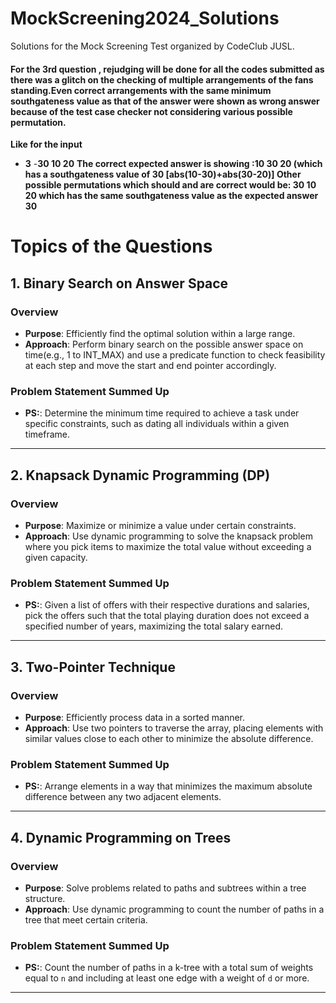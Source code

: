 # MockScreening2024_Solutions
Solutions for the Mock Screening Test organized by CodeClub JUSL.

#### For the 3rd question , rejudging will be done for all the codes submitted as there was a glitch on the checking of multiple arrangements of the fans standing.Even correct arrangements with the same minimum southgateness value as that of the answer were shown as wrong answer because of the test case checker not considering various possible permutation.
**Like for the input**
- **3**
-**30 10 20** 
**The correct expected answer is showing :10 30 20 (which has a southgateness value of 30 [abs(10-30)+abs(30-20)]
Other possible permutations which should and are correct would be: 30 10 20 which has the same southgateness value as the expected answer 30**

# Topics of the Questions

## 1. Binary Search on Answer Space

### Overview
- **Purpose**: Efficiently find the optimal solution within a large range.
- **Approach**: Perform binary search on the possible answer space on time(e.g., 1 to INT_MAX) and use a predicate function to check feasibility at each step and move the start and end pointer accordingly.

### Problem Statement Summed Up
- **PS:**: Determine the minimum time required to achieve a task under specific constraints, such as dating all individuals within a given timeframe.

---

## 2. Knapsack Dynamic Programming (DP)

### Overview
- **Purpose**: Maximize or minimize a value under certain constraints.
- **Approach**: Use dynamic programming to solve the knapsack problem where you pick items to maximize the total value without exceeding a given capacity.

### Problem Statement Summed Up
- **PS:**: Given a list of offers with their respective durations and salaries, pick the offers such that the total playing duration does not exceed a specified number of years, maximizing the total salary earned.

---

## 3. Two-Pointer Technique

### Overview
- **Purpose**: Efficiently process data in a sorted manner.
- **Approach**: Use two pointers to traverse the array, placing elements with similar values close to each other to minimize the absolute difference.

### Problem Statement Summed Up
- **PS:**: Arrange elements in a way that minimizes the maximum absolute difference between any two adjacent elements.

---

## 4. Dynamic Programming on Trees

### Overview
- **Purpose**: Solve problems related to paths and subtrees within a tree structure.
- **Approach**: Use dynamic programming to count the number of paths in a tree that meet certain criteria.

###  Problem Statement Summed Up
- **PS:**: Count the number of paths in a k-tree with a total sum of weights equal to `n` and including at least one edge with a weight of `d` or more.

---
